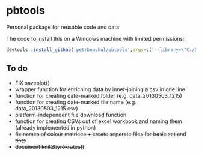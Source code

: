 pbtools
=======

Personal package for reusable code and data

The code to install this on a Windows machine with limited permissions:

```r
devtools::install_github('petrbouchal/pbtools',args=c('--library=\"C:/PROGRA~1/R/R-30~1.2/library\"'))
```

## To do

* FIX saveplot()
* wrapper function for enriching data by inner-joining a csv in one line
* function for creating date-marked folder (e.g. data_20130503_1215)
* function for creating date-marked file name (e.g. data_20130503_1215.csv)
* platform-independent file download function
* function for creating CSVs out of excel workbook and naming them (already implemented in python)
* ~~fix names of colour matrices + create separate files for basic set and tints~~
* ~~document knit2byrokrates()~~
